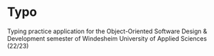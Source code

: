 # Typo
Typing practice application for the Object-Oriented Software Design &amp; Development semester of Windesheim University of Applied Sciences (22/23)
